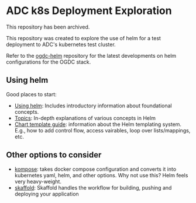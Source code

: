 # ADC k8s Deployment Exploration

This repository has been archived.

This repository was created to explore the use of helm for a test deployment to
ADC's kubernetes test cluster.

Refer to the [ogdc-helm](https://github.com/qgreenland-net/ogdc-helm) repository
for the latest developments on helm configurations for the OGDC stack.


## Using helm

Good places to start:

* [Using helm](https://helm.sh/docs/intro/using_helm/): Includes introductory
  information about foundational concepts.
* [Topics](https://helm.sh/docs/topics/): In-depth explanations of various
  concepts in Helm
* [Chart template guide](https://helm.sh/docs/chart_template_guide/):
  information about the Helm templating system. E.g., how to add control flow,
  access vairables, loop over lists/mappings, etc.
  

## Other options to consider

* [kompose](https://kompose.io/user-guide/): takes docker compose configuration
  and converts it into kubernetes yaml, helm, and other options. Why not use this? Helm feels very heavy-weight.
* [skaffold](https://skaffold.dev/): Skaffold handles the workflow for building,
  pushing and deploying your application
